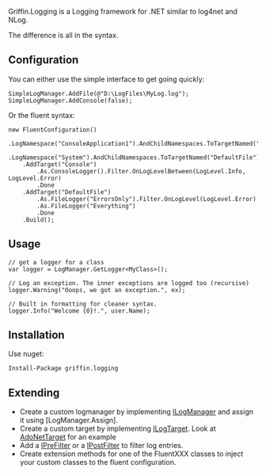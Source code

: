 Griffin.Logging is a Logging framework for .NET similar to log4net and NLog.

The difference is all in the syntax.

Configuration
-------------

You can either use the simple interface to get going quickly:

	SimpleLogManager.AddFile(@"D:\LogFiles\MyLog.log");
	SimpleLogManager.AddConsole(false);
    
Or the fluent syntax:

	new FluentConfiguration()
		.LogNamespace("ConsoleApplication1").AndChildNamespaces.ToTargetNamed("Console")
		.LogNamespace("System").AndChildNamespaces.ToTargetNamed("DefaultFile")
		.AddTarget("Console")
			.As.ConsoleLogger().Filter.OnLogLevelBetween(LogLevel.Info, LogLevel.Error)
			.Done
		.AddTarget("DefaultFile")
			.As.FileLogger("ErrorsOnly").Filter.OnLogLevel(LogLevel.Error)
			.As.FileLogger("Everything")
			.Done
		.Build();

Usage
-----

    // get a logger for a class
    var logger = LogManager.GetLogger<MyClass>();

	// Log an exception. The inner exceptions are logged too (recursive)
    logger.Warning("Ooops, we got an exception.", ex);

	// Built in formatting for cleaner syntax.
    logger.Info("Welcome {0}!.", user.Name);


Installation
------------

Use nuget:

    Install-Package griffin.logging


Extending
---------

* Create a custom logmanager by implementing [ILogManager](https://github.com/jgauffin/Griffin.Logging/blob/master/Source/Griffin.Logging/ILogManager.cs) and assign it using [LogManager.Assign].
* Create a custom target by implementing [ILogTarget](https://github.com/jgauffin/Griffin.Logging/blob/master/Source/Griffin.Logging/Targets/ILogTarget.cs). Look at [AdoNetTarget](https://github.com/jgauffin/Griffin.Logging/blob/master/Source/Griffin.Logging/Targets/AdoNetTarget.cs) for an example
* Add a [IPreFilter](https://github.com/jgauffin/Griffin.Logging/blob/master/Source/Griffin.Logging/Filters/IPreFilter.cs) or a [IPostFilter](https://github.com/jgauffin/Griffin.Logging/blob/master/Source/Griffin.Logging/Filters/IPostFilter.cs) to filter log entries.
* Create extension methods for one of the FluentXXX classes to inject your custom classes to the fluent configuration.
